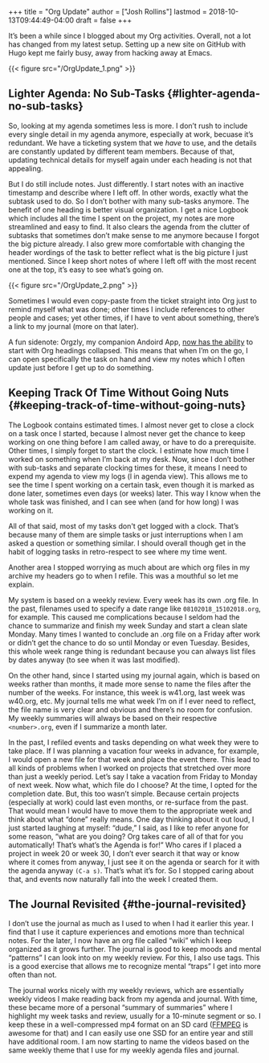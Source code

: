 +++
title = "Org Update"
author = ["Josh Rollins"]
lastmod = 2018-10-13T09:44:49-04:00
draft = false
+++

It’s been a while since I blogged about my Org activities. Overall, not a lot has changed from my latest setup. Setting up a new site on GitHub with Hugo kept me fairly busy, away from hacking away at Emacs.

<!--more-->

{{< figure src="/OrgUpdate_1.png" >}}


## Lighter Agenda: No Sub-Tasks {#lighter-agenda-no-sub-tasks}

So, looking at my agenda sometimes less is more. I don’t rush to include every single detail in my agenda anymore, especially at work, becuase it’s redundant. We have a ticketing system that we _have_ to use, and the details are constantly updated by different team members. Because of that, updating technical details for myself again under each heading is not that appealing.

But I do still include notes. Just differently. I start notes with an inactive timestamp and describe where I left off. In other words, exactly what the subtask used to do. So I don’t bother with many sub-tasks anymore. The benefit of one heading is better visual organization. I get a nice Logbook which includes all the time I spent on the project, my notes are more streamlined and easy to find. It also clears the agenda from the clutter of subtasks that sometimes don’t make sense to me anymore because I forgot the big picture already. I also grew more comfortable with changing the header wordings of the task to better reflect what is the big picture I just mentioned. Since I keep short notes of where I left off with the most recent one at the top, it’s easy to see what’s going on.

{{< figure src="/OrgUpdate_2.png" >}}

Sometimes I would even copy-paste from the ticket straight into Org just to remind myself what was done; other times I include references to other people and cases; yet other times, if I have to vent about something, there’s a link to my journal (more on that later).

A fun sidenote: Orgzly, my companion Andoird App, [now has the ability](http://www.orgzly.com/changelog) to start with Org headings collapsed. This means that when I’m on the go, I can open specifically the task on hand and view my notes which I often update just before I get up to do something.


## Keeping Track Of Time Without Going Nuts {#keeping-track-of-time-without-going-nuts}

The Logbook contains estimated times. I almost never get to close a clock on a task once I started, because I almost never get the chance to keep working on one thing before I am called away, or have to do a prerequisite. Other times, I simply forget to start the clock. I estimate how much time I worked on something when I’m back at my desk. Now, since I don’t bother with sub-tasks and separate clocking times for these, it means I need to expend my agenda to view my logs (l in agenda view). This allows me to see the time I spent working on a certain task, even though it is marked as done later, sometimes even days (or weeks) later. This way I know when the whole task was finished, and I can see when (and for how long) I was working on it.

All of that said, most of my tasks don't get logged with a clock. That’s because many of them are simple tasks or just interruptions when I am asked a question or something similar. I should overall though get in the habit of logging tasks in retro-respect to see where my time went.

Another area I stopped worrying as much about are which org files in my archive my headers go to when I refile. This was a mouthful so let me explain.

My system is based on a weekly review. Every week has its own .org file. In the past, filenames used to specify a date range like `08102018_15102018.org`, for example. This caused me complications because I seldom had the chance to summarize and finish my week Sunday and start a clean slate Monday. Many times I wanted to conclude an .org file on a Friday after work or didn’t get the chance to do so until Monday or even Tuesday. Besides, this whole week range thing is redundant because you can always list files by dates anyway (to see when it was last modified).

On the other hand, since I started using my journal again, which is based on weeks rather than months, it made more sense to name the files after the number of the weeks. For instance, this week is w41.org, last week was w40.org, etc. My journal tells me what week I’m on if I ever need to reflect, the file name is very clear and obvious and there’s no room for confusion. My weekly summaries will always be based on their respective `<number>.org`, even if I summarize a month later.

In the past, I refiled events and tasks depending on what week they were to take place. If I was planning a vacation four weeks in advance, for example, I would open a new file for that week and place the event there. This lead to all kinds of problems when I worked on projects that stretched over more than just a weekly period. Let’s say I take a vacation from Friday to Monday of next week. Now what, which file do I choose? At the time, I opted for the completion date. But, this too wasn’t simple. Because certain projects (especially at work) could last even months, or re-surface from the past. That would mean I would have to move them to the appropriate week and think about what “done” really means. One day thinking about it out loud, I just started laughing at myself: “dude,” I said, as I like to refer anyone for some reason, “what are you doing? Org takes care of all of that for you automatically! That’s what’s the Agenda is for!” Who cares if I placed a project in week 20 or week 30, I don’t ever search it that way or know where it comes from anyway, I just see it on the agenda or search for it with the agenda anyway `(C-a s)`. That’s what it’s for. So I stopped caring about that, and events now naturally fall into the week I created them.


## The Journal Revisited {#the-journal-revisited}

I don’t use the journal as much as I used to when I had it earlier this year. I find that I use it capture experiences and emotions more than technical notes. For the later, I now have an org file called “wiki” which I keep organized as it grows further. The journal is good to keep moods and mental “patterns” I can look into on my weekly review. For this, I also use tags. This is a good exercise that allows me to recognize mental “traps” I get into more often than not.

The journal works nicely with my weekly reviews, which are essentially weekly videos I make reading back from my agenda and journal. With time, these became more of a personal “summary of summaries” where I highlight my week tasks and review, usually for a 10-minute segment or so. I keep these in a well-compressed mp4 format on an SD card ([FFMPEG](https://ffmpeg.org/) is awesome for that) and I can easily use one SSD for an entire year and still have additional room. I am now starting to name the videos based on the same weekly theme that I use for my weekly agenda files and journal.